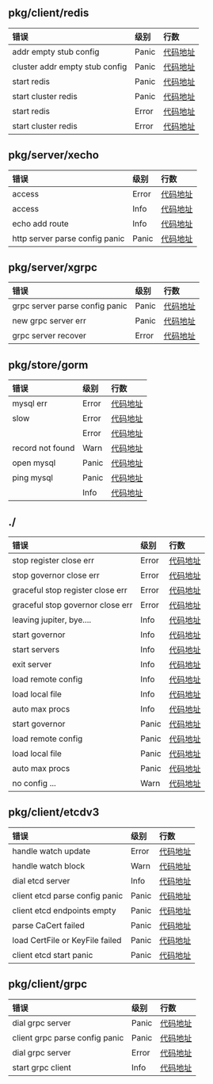 

## pkg/client/redis 
|  错误 | 级别 | 行数 |
|:--------------|:-----|:-------------------|
| addr empty stub config | Panic|[代码地址](https://github.com/achillesss/jupiter/blob/master/\..\pkg\client\redis\config.go#L110)|
| cluster addr empty stub config | Panic|[代码地址](https://github.com/achillesss/jupiter/blob/master/\..\pkg\client\redis\config.go#L133)|
| start redis | Panic|[代码地址](https://github.com/achillesss/jupiter/blob/master/\..\pkg\client\redis\redis.go#L47)|
| start cluster redis | Panic|[代码地址](https://github.com/achillesss/jupiter/blob/master/\..\pkg\client\redis\cluster.go#L50)|
| start redis | Error|[代码地址](https://github.com/achillesss/jupiter/blob/master/\..\pkg\client\redis\redis.go#L49)|
| start cluster redis | Error|[代码地址](https://github.com/achillesss/jupiter/blob/master/\..\pkg\client\redis\cluster.go#L52)|


## pkg/server/xecho 
|  错误 | 级别 | 行数 |
|:--------------|:-----|:-------------------|
| access | Error|[代码地址](https://github.com/achillesss/jupiter/blob/master/\..\pkg\server\xecho\middleware.go#L67)|
| access | Info|[代码地址](https://github.com/achillesss/jupiter/blob/master/\..\pkg\server\xecho\middleware.go#L70)|
| echo add route | Info|[代码地址](https://github.com/achillesss/jupiter/blob/master/\..\pkg\server\xecho\server.go#L47)|
| http server parse config panic | Panic|[代码地址](https://github.com/achillesss/jupiter/blob/master/\..\pkg\server\xecho\config.go#L60)|


## pkg/server/xgrpc 
|  错误 | 级别 | 行数 |
|:--------------|:-----|:-------------------|
| grpc server parse config panic | Panic|[代码地址](https://github.com/achillesss/jupiter/blob/master/\..\pkg\server\xgrpc\config.go#L49)|
| new grpc server err | Panic|[代码地址](https://github.com/achillesss/jupiter/blob/master/\..\pkg\server\xgrpc\server.go#L46)|
| grpc server recover | Error|[代码地址](https://github.com/achillesss/jupiter/blob/master/\..\pkg\server\xgrpc\interceptor.go#L174)|


## pkg/store/gorm 
|  错误 | 级别 | 行数 |
|:--------------|:-----|:-------------------|
| mysql err | Error|[代码地址](https://github.com/achillesss/jupiter/blob/master/\..\pkg\store\gorm\interceptor.go#L42)|
| slow | Error|[代码地址](https://github.com/achillesss/jupiter/blob/master/\..\pkg\store\gorm\interceptor.go#L49)|
|  | Error|[代码地址](https://github.com/achillesss/jupiter/blob/master/\..\pkg\store\gorm\config.go#L136)|
| record not found | Warn|[代码地址](https://github.com/achillesss/jupiter/blob/master/\..\pkg\store\gorm\interceptor.go#L44)|
| open mysql | Panic|[代码地址](https://github.com/achillesss/jupiter/blob/master/\..\pkg\store\gorm\config.go#L122)|
| ping mysql | Panic|[代码地址](https://github.com/achillesss/jupiter/blob/master/\..\pkg\store\gorm\config.go#L126)|
|  | Info|[代码地址](https://github.com/achillesss/jupiter/blob/master/\..\pkg\store\gorm\config.go#L134)|


## ./ 
|  错误 | 级别 | 行数 |
|:--------------|:-----|:-------------------|
| stop register close err | Error|[代码地址](https://github.com/achillesss/jupiter/blob/master/\..\jupiter.go#L175)|
| stop governor close err | Error|[代码地址](https://github.com/achillesss/jupiter/blob/master/\..\jupiter.go#L179)|
| graceful stop register close err | Error|[代码地址](https://github.com/achillesss/jupiter/blob/master/\..\jupiter.go#L201)|
| graceful stop governor close err | Error|[代码地址](https://github.com/achillesss/jupiter/blob/master/\..\jupiter.go#L205)|
| leaving jupiter, bye.... | Info|[代码地址](https://github.com/achillesss/jupiter/blob/master/\..\jupiter.go#L224)|
| start governor | Info|[代码地址](https://github.com/achillesss/jupiter/blob/master/\..\jupiter.go#L228)|
| start servers | Info|[代码地址](https://github.com/achillesss/jupiter/blob/master/\..\jupiter.go#L246)|
| exit server | Info|[代码地址](https://github.com/achillesss/jupiter/blob/master/\..\jupiter.go#L247)|
| load remote config | Info|[代码地址](https://github.com/achillesss/jupiter/blob/master/\..\jupiter.go#L322)|
| load local file | Info|[代码地址](https://github.com/achillesss/jupiter/blob/master/\..\jupiter.go#L329)|
| auto max procs | Info|[代码地址](https://github.com/achillesss/jupiter/blob/master/\..\jupiter.go#L367)|
| start governor | Panic|[代码地址](https://github.com/achillesss/jupiter/blob/master/\..\jupiter.go#L231)|
| load remote config | Panic|[代码地址](https://github.com/achillesss/jupiter/blob/master/\..\jupiter.go#L320)|
| load local file | Panic|[代码地址](https://github.com/achillesss/jupiter/blob/master/\..\jupiter.go#L327)|
| auto max procs | Panic|[代码地址](https://github.com/achillesss/jupiter/blob/master/\..\jupiter.go#L363)|
| no config ... | Warn|[代码地址](https://github.com/achillesss/jupiter/blob/master/\..\jupiter.go#L312)|


## pkg/client/etcdv3 
|  错误 | 级别 | 行数 |
|:--------------|:-----|:-------------------|
| handle watch update | Error|[代码地址](https://github.com/achillesss/jupiter/blob/master/\..\pkg\client\etcdv3\watch.go#L49)|
| handle watch block | Warn|[代码地址](https://github.com/achillesss/jupiter/blob/master/\..\pkg\client\etcdv3\watch.go#L57)|
| dial etcd server | Info|[代码地址](https://github.com/achillesss/jupiter/blob/master/\..\pkg\client\etcdv3\client.go#L114)|
| client etcd parse config panic | Panic|[代码地址](https://github.com/achillesss/jupiter/blob/master/\..\pkg\client\etcdv3\config.go#L64)|
| client etcd endpoints empty | Panic|[代码地址](https://github.com/achillesss/jupiter/blob/master/\..\pkg\client\etcdv3\client.go#L58)|
| parse CaCert failed | Panic|[代码地址](https://github.com/achillesss/jupiter/blob/master/\..\pkg\client\etcdv3\client.go#L78)|
| load CertFile or KeyFile failed | Panic|[代码地址](https://github.com/achillesss/jupiter/blob/master/\..\pkg\client\etcdv3\client.go#L93)|
| client etcd start panic | Panic|[代码地址](https://github.com/achillesss/jupiter/blob/master/\..\pkg\client\etcdv3\client.go#L106)|


## pkg/client/grpc 
|  错误 | 级别 | 行数 |
|:--------------|:-----|:-------------------|
| dial grpc server | Panic|[代码地址](https://github.com/achillesss/jupiter/blob/master/\..\pkg\client\grpc\client.go#L53)|
| client grpc parse config panic | Panic|[代码地址](https://github.com/achillesss/jupiter/blob/master/\..\pkg\client\grpc\config.go#L69)|
| dial grpc server | Error|[代码地址](https://github.com/achillesss/jupiter/blob/master/\..\pkg\client\grpc\client.go#L55)|
| start grpc client | Info|[代码地址](https://github.com/achillesss/jupiter/blob/master/\..\pkg\client\grpc\client.go#L58)|



